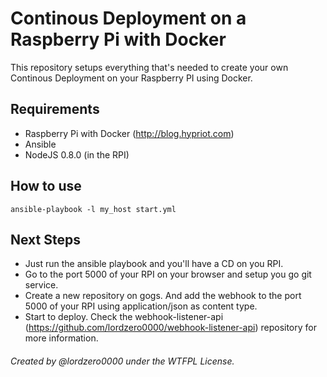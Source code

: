 Continous Deployment on a Raspberry Pi with Docker
=====================

This repository setups everything that's needed to create your own Continous Deployment on your Raspberry PI using Docker.
## Requirements
 - Raspberry Pi with Docker (http://blog.hypriot.com)
 - Ansible
 - NodeJS 0.8.0 (in the RPI)
 
## How to use
```
ansible-playbook -l my_host start.yml
```
## Next Steps
 - Just run the ansible playbook and you'll have a CD on you RPI.
 - Go to the port 5000 of your RPI on your browser and setup you go git service.
 - Create a new repository on gogs. And add the webhook to the port 5000 of your RPI using application/json as content type.
 - Start to deploy. Check the webhook-listener-api (https://github.com/lordzero0000/webhook-listener-api) repository for more information.

###### Created by @lordzero0000 under the WTFPL License.
